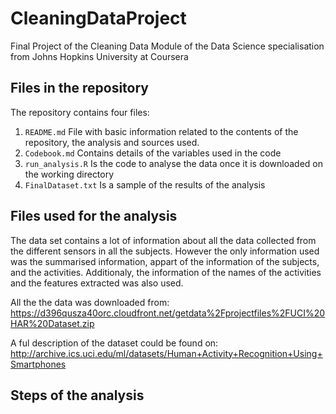 # CleaningDataProject
Final Project of the Cleaning Data Module of the Data Science specialisation from Johns Hopkins University at Coursera

## Files in the repository
The repository contains four files:
1. `README.md` File with basic information related to the contents of the repository, the analysis and sources used.
2. `Codebook.md` Contains details of the variables used in the code
3. `run_analysis.R` Is the code to analyse the data once it is downloaded on the working directory 
4. `FinalDataset.txt` Is a sample of the results of the analysis

## Files used for the analysis
The data set contains a lot of information about all the data collected from the different sensors in all the subjects. However the only information used was the summarised information, appart of the information of the subjects, and the activities. Additionaly, the information of the names of the activities and the features extracted was also used.  

All the the data was downloaded from:
https://d396qusza40orc.cloudfront.net/getdata%2Fprojectfiles%2FUCI%20HAR%20Dataset.zip

A ful description of the dataset could be found on:
http://archive.ics.uci.edu/ml/datasets/Human+Activity+Recognition+Using+Smartphones

## Steps of the analysis
